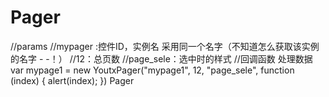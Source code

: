 Pager
=====
//params
//mypager :控件ID，实例名 采用同一个名字（不知道怎么获取该实例的名字 - -！）
//12：总页数
//page_sele：选中时的样式
//回调函数 处理数据
 var mypage1 = new YoutxPager("mypage1", 12, "page_sele", function (index) {
        alert(index);
    })
Pager
